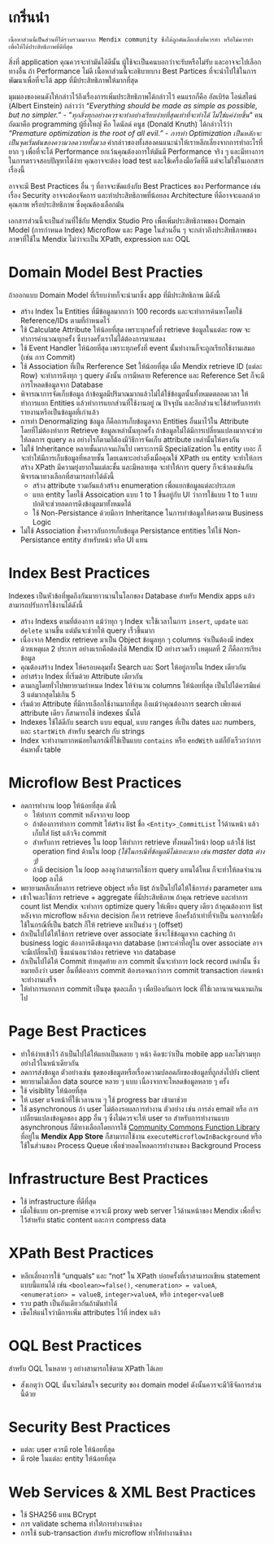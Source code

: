 # เกริ่นนำ

```
เนื้อหาส่วนนี้เป็นส่วนที่ได้รวบรวมมาจาก Mendix community ซึ่งได้ถูกคัดเลือกสิ่งที่ควรทำ หรือไม่ควรทำ เพื่อให้ได้ประสิทธิภาพที่ดีที่สุด
```

สิ่งที่ application คุณควรจะทำมันได้ดีนั้น ผู้ใช้จะเป็นคนบอกว่าจะรับหรือไม่รับ และอาจจะไปเลือกทางอื่น ถ้า Performance ไม่ดี เนื้อหาส่วนนี้จะอธิบายบาง Best Partices ที่จะนำไปใช้ในการพัฒนาเพื่อที่จะได้ app ที่มีประสิทธิภาพให้มากที่สุด

มุมมองของคนดังให้กล่าวไว้ถึงเรื่องการเพิ่มประสิทธิภาพได้กล่าวไว้ คนแรกก็คือ อัลเบิร์ต ไอน์สไตน์ (Albert Einstein) กล่าวว่า *“Everything should be made as simple as possible, but no simpler.”* - *"ทุกสิ่งทุกอย่างควรจะทำอย่างเรียบง่ายที่สุดเท่าที่จะทำได้ ไม่ใช่แค่ง่ายขึ้น"* คนถัดมาคือ programming ผู้ยิ่งใหญ่ คือ โดนัลด์ คนูธ (Donald Knuth) ได้กล่าวไว้ว่า *“Premature optimization is the root of all evil.”* - *การทำ Optimization เป็นหลักจะเป็นจุดเริ่มต้นของความวอดวายทั้งมวล* คำกล่าวของทั้งสองคนแนะนำให้เราหลีกเลี่ยงจากการทำอะไรที่ยาก ๆ เพื่อที่จะได้ Performance ยกเว้นคุณต้องการให้มันมี Performance จริง ๆ และมีทางการในการตรวจสอบปัญหาได้ง่าย คุณอาจจะต้อง load test และใช้เครื่องมือวัดที่ดี แต่จะไม่ใช่ในเอกสารเรื่องนี้

อาจจะมี Best Practices อื่น ๆ ที่อาจจะขัดแย้งกับ Best Practices ของ Performance เช่น เรื่อง Security อาจจะต้องจัดการ และทำประสิทธิภาพที่น้อยลง Architecture ที่ดีอาจจะแลกด้วยคุณภาพ หรือประสิทธิภาพ ซึ่งคุณต้องเลือกมัน

เอกสารส่วนนี้จะเป็นส่วนที่ใช้กับ Mendix Studio Pro เพื่อเพิ่มประสิทธิภาพของ Domain Model (การกำหนด Index) Microflow และ Page ในส่วนอื่น ๆ จะกล่าวถึงประสิทธิภาพของภาษาที่ใช้ใน Mendix ไม่ว่าจะเป็น XPath, expression และ OQL 

# Domain Model Best Practies

ถ้าออกแบบ Domain Model ที่เรียบง่ายก็จะนำมาซึ่ง app ที่มีประสิทธิภาพ มีดังนี้

- สร้าง Index ใน Entities ที่มีข้อมูลมากกว่า 100 records และจะทำการค้นหาโดยใช้ Reference/IDs ตามที่กำหนดไว้
- ใช้ Calculate Attribute ให้น้อยที่สุด เพราะทุกครั้งที่ retrieve ข้อมูลในแต่ละ row จะทำการคำนวณทุกครั้ง ซึ่งบางครั้งเราไม่ได้ต้องการมาแสดง
- ใช้ Event Handler ให้น้อยที่สุด เพราะทุกครั้งที่ event นั้นทำงานก็จะถูกเรียกใช้งานเสมอ (เช่น การ Commit)
- ใช้ Association ที่เป็น Rerference Set ให้น้อยที่สุด เมื่อ Mendix retrieve ID (แต่ละ Row) จะทำการดึงทุก ๆ query ดังนั้น การมีหลาย Reference และ Reference Set ก็จะมีการโหลดข้อมูลจาก Database
- พิจารณาการจัดเก็บข้อมูล ถ้าข้อมูลมีปริมาณมากแล้วไม่ได้ใช้ข้อมูลนั้นทั้งหมดตลอดเวลา ให้ทำการแยก Entities แล้วทำการแยกส่วนที่ใช้งานอยู่ ณ ปัจจุบัน และอีกส่วนจะใช้สำหรับการทำรายงานหรือเป็นข้อมูลที่เก่าแล้ว
- การทำ Denormalizing ข้อมูล ก็คือการเก็บข้อมูลจาก Entities อื่นมาไว้ใน Attribute โดยที่ไม่ต้องทำการ Retrieve ข้อมูลเหล่านั้นทุกครั้ง ถ้าข้อมูลไม่ได้มีการเปลี่ยนแปลงมากจะช่วยให้ลดการ query ลง อย่างไรก็ตามก็ต้องมีวิธีการจัดเก็บ attribute เหล่านั้นให้ตรงกัน
- ไม่ใช้ Inheritance หลายชั้นมากจนเกินไป เพราะการมี Specialization ใน entity เยอะ ก็จะทำให้มีการเก็บข้อมูลที่หลายชั้น โดยเฉพาะอย่างยิ่งเมื่อคุณใช้ XPath บน entity จะทำให้การสร้าง XPath มีความยุ่งยากในแต่ละชั้น และมีหลายชุด จะทำให้การ query ก็จะช้าลงเช่นกัน พิจารณาทางเลือกที่สามารถทำได้ดังนี้
  * สร้าง attribute รวมกันแล้วสร้าง enumeration เพื่อแยกข้อมูลแต่ละประเภท
  * แยก entity โดยใช้ Assoication แบบ 1 to 1 ขึ้นอยู่กับ UI ว่าการใช้แบบ 1 to 1 แบบปกติจะช่วยลดการดึงข้อมูลมาทั้งหมดได้
  * ใช้ Non-Persistance ด้วยมีการ Inheritance ในการทำข้อมูลให้ตรงตาม Business Logic
- ไม่ใช้ Association ชั่วคราวกับการเก็บข้อมูล Persistance entities ให้ใช้ Non-Persistance entity สำหรับหน้า หรือ UI แทน

# Index Best Practices

Indexes เป็นหัวข้อที่พูดถึงกันมายาวนานในโลกของ Database สำหรับ Mendix apps แล้วสามารถปรับการใช้งานได้ดังนี้

- สร้าง Indexs ตามที่ต้องการ แม้ว่าทุก ๆ Index จะใช้เวลาในการ `insert`, `update` และ `delete` นานขึ้น แต่มันจะช่วยให้ query เร็วขึ้นมาก
- เนื่องจาก Mendix retrieve มาเป็น Object ข้อมูลทุก ๆ columns จำเป็นต้องมี index ด้วยเหตุผล 2 ประการ อย่างแรกคือต้องได้ Mendix ID อย่างรวดเร็ว เหตุผลที่ 2 ก็คือการเรียงข้อมูล
- คุณต้องสร้าง Index ให้ครอบคลุมทั้ง Search และ Sort ให้อยู่ภายใน Index เดียวกัน
- อย่าสร้าง Index ที่เริ่มด้วย Attribute เดียวกัน
- ตามกฎโดยทั่วไปพยายามกำหนด Index ให้จำนวน columns ให้น้อยที่สุด เป็นไปได้ควรมีแค่ 3 แต่มากสุดไม่เกิน 5
- เริ่มด้วย Attribute ที่มีการเลือกใช้งานมากที่สุด ถึงแม้ว่าคุณต้องการ search เพียงแค่ attribute เดียว ก็สามารถใช้ indexes นั้นได้
- Indexes ใช้ได้ดีกับ search แบบ equal, แบบ ranges ที่เป็น dates และ numbers, และ `startWith` สำหรับ search กับ strings
- Index จะทำงานยากหน่อยในกรณีที่ใช้เป็นแบบ `contains` หรือ `endWith` แต่ก็ยังเร็วกว่าการค้นหาตั้ง table

# Microflow Best Practices

- ลดการทำงาน loop ให้น้อยที่สุด ดังนี้
  * ให้ทำการ commit หลังจากจบ loop
  * ถ้าต้องการทำการ commit ให้สร้าง list ชื่อ `<Entity>_CommitList` ไว้ด้านหน้า แล้วเก็บใส่ list แล้วจึง commit
  * สำหรับการ retrieves ใน loop ให้ทำการ retrieve ทั้งหมดไว้หน้า loop แล้วใช้ list operation find ด้านใน loop  *(ใช้ในกรณีที่ข้อมูลมีไม่เยอะมาก เช่น master data ต่าง ๆ)*
  * ถ้ามี decision ใน loop ลองดูว่าสามารถใช้การ query แทนได้ไหม ก็จะทำให้ลดจำนวน loop ลงได้
- พยายามหลีกเลี่ยงการ retrieve object หรือ list ถ้าเป็นไปได้ให้ใช้การส่ง parameter แทน
- เข้าใจและใช้การ retrieve + aggregate ที่มีประสิทธิภาพ ถ้าคุณ retrieve และทำการ count list Mendix จะทำการ optimize query ให้เพียง query เดียว ถ้าคุณต้องการ list หลังจาก microflow หลังจาก decision ก็ควร retrieve อีกครั้งถ้าเท่าที่จำเป็น นอกจากนี้ยังใช้ในกรณีที่เป็น batch ก็ให้ retrieve มาเป็นช่วง ๆ (offset)
- ถ้าเป็นไปได้ให้ใช้การ retrieve over associate ซึ่งจะใช้ข้อมูลจาก caching ถ้า business logic ต้องการดึงข้อมูลจาก database (เพราะค่าที่อยู่ใน over associate อาจจะมีเปลี่ยนไป) ซึ่งแน่นอนว่าต้อง retrieve จาก database
- ถ้าเป็นไปได้ให้ Commit ท้ายสุดท้าย การ commit นั้นจะทำการ lock record เหล่านั้น ซึ่งหมายถึงว่า user อื่นที่ต้องการ commit ต้องรอจนกว่าการ commit transaction ก่อนหน้าจะทำงานเสร็จ
- ให้ทำการแยกการ commit เป็นชุด ชุดละเล็ก ๆ เพื่อป้องกันการ lock ที่ใช้เวลานานจนนานเกินไป

# Page Best Practices

- ทำให้ง่ายเข้าไว้ ถ้าเป็นไปได้ให้แยกเป็นหลาย ๆ หน้า คิดซะว่าเป็น mobile app และไม่รวมทุกอย่างไว้ในหน้าเดียวกัน
- ลดการส่งข้อมูล ตัวอย่างเช่น ชุดของข้อมูลหรือเรื่องความปลอดภัยของข้อมูลที่ถูกส่งไปยัง client
- พยายามไม่เลือก data source หลาย ๆ แบบ เนื่องจากจะโหลดข้อมูลหลาย ๆ ครั้ง
- ใช้ visiblity ให้น้อยที่สุด
- ให้ user แจ้งหน้าที่ใช้เวลานาน ๆ ใช้ progress bar เข้ามาช่วย
- ใช้ asynchronous ถ้า user ไม่ต้องรอผลการทำงาน ตัวอย่าง เช่น การส่ง email หรือ การเปลี่ยนแปลงข้อมูลของ app อื่น ๆ ซึ่งไม่ควรจะให้ user รอ สำหรับการทำงานแบบ asynchronous ก็มีทางเลือกโดยการใช้ [Community Commons Function Library](https://docs.mendix.com/appstore/modules/community-commons-function-library) ที่อยู่ใน **Mendix App Store** ก็สามารถใช้งาน `executeMicroflowInBackground` หรือใช้ในส่วนของ Process Queue เพื่อช่วยลดโหลดการทำงานของ Background Process

# Infrastructure Best Practices

- ใช้ infrastructure ที่ดีที่สุด
- เมื่อใช้แบบ on-premise ควรจะมี proxy web server ไว้ด้านหน้าของ Mendix เพื่อที่จะไว้สำหรับ static content และการ compress data


# XPath Best Practices

- หลีกเลี่ยงการใช้ “unquals“ และ “not“ ใน XPath บ่อยครั้งที่เราสามารถเขียน statement แบบนี้แทนได้ เช่น `<boolean>=false()`, `<enumeration> = valueA`, `<enumeration> = valueB`, `integer>valueA`, หรือ `integer<valueB`
- รวบ path เป็นอันเดียวกันถ้ามันทำได้
- เช็คให้แน่ใจว่ามีการเพิ่ม attributes ไว้ที่ index แล้ว

# OQL Best Practices
สำหรับ OQL ในหลาย ๆ อย่างสามารถใช้ตาม XPath ได้เลย
- สังเกตุว่า OQL นั้นจะไม่สนใจ security ของ domain model ดังนั้นควรจะมีวิธีจัดการส่วนนี้ด้วย

# Security Best Practices

- แต่ละ user ควรมี role ให้น้อยที่สุด
- มี role ในแต่ละ entity ให้น้อยที่สุด

# Web Services & XML Best Practices

- ใช้ SHA256 แทน BCrypt
- การ validate schema ทำให้การทำงานช้าลง
- การใช้ sub-transaction สำหรับ microflow ทำให้ทำงานช้าลง
